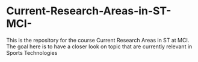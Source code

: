 # Current-Research-Areas-in-ST-MCI-
This is the repository for the course Current Research Areas in ST at MCI. The goal here is to have a closer look on topic that are currently relevant in Sports Technologies
